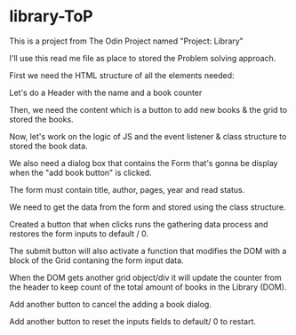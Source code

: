 # library-ToP
This is a project from The Odin Project named "Project: Library"

I'll use this read me file as place to stored the Problem solving approach.

First we need the HTML structure of all the elements needed:

Let's do a Header with the name and a book counter

Then, we need the content which is a button to add new books & the grid to stored the books.

Now, let's work on the logic of JS and the event listener & class structure to stored the book data.

We also need a dialog box that contains the Form that's gonna be display when the "add book button" is clicked.

The form must contain title, author, pages, year and read status.

We need to get the data from the form and stored using the class structure.

Created a button that when clicks runs the gathering data process and restores the form inputs to default / 0.

The submit button will also activate a function that modifies the DOM with a block of the Grid contaning the form input data.

When the DOM gets another grid object/div it will update the counter from the header to keep count of the total amount of books in the Library (DOM).

Add another button to cancel the adding a book dialog.

Add another button to reset the inputs fields to default/ 0 to restart.
